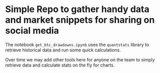 # Simple Repo to gather handy data and market snippets for sharing on social media

The notebook `get_btc_drawdowns.ipynb` uses the `quantstats` library to retrieve historical data and run some quick calculations.

Over time we may add other tools here for anyone on the team to simply retrieve data and calculate stats on the fly for charts.

